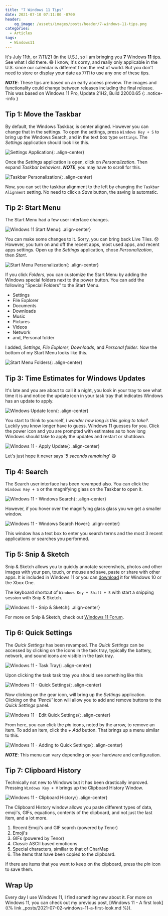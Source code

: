 ```yaml
---
title: "7 Windows 11 Tips"
date: 2021-07-10 07:11:00 -0700
header:
    og_image: /assets/images/posts/header/7-windows-11-tips.png
categories:
  - Articles
tags:
  - Windows11
---
```

It's July 11th, or 7/11/21 (in the U.S.), so I am bringing you **7** Windows **11** tips. See what I did there. :smile: I know, it's corny, and really only applicable in the U.S. since our calendar is different from the rest of world.  But you don't need to store or display your date as 7/11 to use any one of these tips.

***NOTE***: These tips are based on an early access preview.  The images and functionality could change between releases including the final release. This was based on Windows 11 Pro, Update 21H2, Build 22000.65
{: .notice--info }

## Tip 1: Move the Taskbar

By default, the Windows Taskbar, is center aligned. However you can change that in the settings.  To open the settings, press `Windows Key + S` to bring up the Windows Search, and in the text box type `settings`. The *Settings* application should look like this.

![Settings Application](/assets/images/posts/7-windows-11-tips-settings-application.png){: .align-center}

Once the *Settings* application is open, click on *Personalization*. Then expand *Taskbar behaviors*. ***NOTE***, you may have to scroll for this.

![Taskbar Personalization](/assets/images/posts/7-windows-11-tips-taskbar-personalization.png){: .align-center}

Now, you can set the taskbar alignment to the left by changing the `Taskbar Alignment` setting.  No need to click a *Save* button, the saving is automatic.

## Tip 2: Start Menu

The Start Menu had a few user interface changes.

![Windows 11 Start Menu](/assets/images/posts/windows11-devchannel-start-menu.png){: .align-center}

You can make some changes to it.  Sorry, you can bring back Live Tiles. :disappointed: However, you turn on and off the recent apps, most used apps, and recent apps settings.  Open up the *Settings* application, chose *Personalization*, then *Start*.

![Start Menu Personalization](/assets/images/posts/7-windows-11-tips-start-menu-personalization.png){: .align-center}

If you click *Folders*, you can customize the Start Menu by adding the Windows special folders next to the power button. You can add the following "Special Folders" to the Start Menu.

* Settings
* File Explorer
* Documents
* Downloads
* Music
* Pictures
* Videos
* Network
* and, Personal folder

I added, *Settings*, *File Explorer*, *Downloads*, and *Personal folder*. Now the bottom of my Start Menu looks like this.

![Start Menu Folders](/assets/images/posts/7-windows-11-tips-start-menu-folders.png){: .align-center}

## Tip 3: Time Estimates for Windows Updates

It's late and you are about to call it a night, you look in your tray to see what time it is and notice the update icon in your task tray that indicates Windows has an update to apply.

![Windows Update Icon](/assets/images/posts/7-windows-11-tips-update-to-apply.png){: .align-center}

You start to think to yourself, *I wonder how long is this going to take?*.  Luckily you know longer have to guess.  Windows 11 guesses for you.  Click the power icon and you are prompted with estimates as to how long Windows should take to apply the updates and restart or shutdown.

![Windows 11 - Apply Update](/assets/images/posts/windows11-devchannel-shutdown-estimate.png){: .align-center}

Let's just hope it never says '*5 seconds remaining*' :smile:

## Tip 4: Search

The Search user interface has been revamped also. You can click the `Windows Key + S` or the magnifying glass on the Taskbar to open it.

![Windows 11 - Windows Search](/assets/images/posts/windows11-devchannel-search.png){: .align-center}

However, if you hover over the magnifying glass glass you we get a smaller window.

![Windows 11 - Windows Search Hover](/assets/images/posts/7-windows-11-tips-search-hover.png){: .align-center}

This window has a text box to enter you search terms and the most 3 recent applications or searches you performed.

## Tip 5: Snip & Sketch

Snip & Sketch allows you to quickly annotate screenshots, photos and other images with your pen, touch, or mouse and save, paste or share with other apps. It is included in Windows 11 or you can [download](https://www.microsoft.com/en-us/p/snip-sketch/9mz95kl8mr0l?activetab=pivot:regionofsystemrequirementstab) it for Windows 10 or the Xbox One.

The keyboard shortcut of `Windows Key + Shift + S` with start a snipping session with Snip & Sketch.

![Windows 11 - Snip & Sketch](/assets/images/posts/7-windows-11-snip-and-sketch.png){: .align-center}

For more on Snip & Sketch, check out [Windows 11 Forum](https://www.elevenforum.com/t/take-and-annotate-screenshots-with-snip-sketch-app-in-windows-11.497/).

## Tip 6: Quick Settings

The *Quick Settings* has been revamped. The *Quick Settings* can be accessed by clicking on the icons in the task tray, typically the battery, network, and sound icons are visible in the task tray.

![Windows 11 - Task Tray](/assets/images/posts/windows11-devchannel-task-tray.png){: .align-center}

Upon clicking the task task tray you should see something like this

![Windows 11 - Quick Settings](/assets/images/posts/7-windows-11-tips-quick-settings.png){: .align-center}

Now clicking on the gear icon, will bring up the *Settings* application.  Clicking on the *'Pencil'* icon will allow you to add and remove buttons to the *Quick Settings* panel.

![Windows 11 - Edit Quick Settings](/assets/images/posts/7-windows-11-tips-quick-settings-edit.png){: .align-center}

From here, you can click the *pin* icons, noted by the arrow, to remove an item.  To add an item, click the *+ Add* button.  That brings up a menu similar to this.

![Windows 11 - Adding to Quick Settings](/assets/images/posts/7-windows-11-tips-quick-settings-add.png){: .align-center}

***NOTE***: This menu can vary depending on your hardware and configuration.

## Tip 7: Clipboard History

Technically not new to Windows but it has been drastically improved. Pressing `Windows Key + V` brings up the Clipboard History Window.

![Windows 11 - Clipboard History](/assets/images/posts/7-windows-11-tips-clipboard-history.png){: .align-center}

The Clipboard History window allows you paste different types of data, emoji's, GIFs, equations, contents of the clipboard, and not just the last item, and a lot more.

1. Recent Emoji's and GIF search (powered by Tenor)
2. Emoji's
3. GIFs (powered by Tenor)
4. *Classic* ASCII based emoticons
5. Special characters, similiar to that of CharMap
6. The items that have been copied to the clipboard.

If there are items that you want to keep on the clipboard, press the *pin* icon to save them.

## Wrap Up

Every day I use Windows 11, I find something new about it. For more on Windows 11, you can check out my previous post, [Windows 11 - A first look]({% link _posts/2021-07-02-windows-11-a-first-look.md %}).
